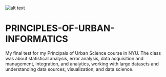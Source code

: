 ![alt text](https://github.com/UrbanPlanner42/PRINCIPLES-OF-URBAN-INFORMATICS/blob/master/NYU_Logo.png)
# PRINCIPLES-OF-URBAN-INFORMATICS
My final test for my Principals of Urban Science course in NYU. The class was about  statistical analysis, error analysis, data acquisition and management, integration, and analytics, working with large datasets and understanding data sources, ​visualization, and data science.
